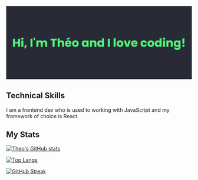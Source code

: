 <img src='https://raw.githubusercontent.com/daawascript/daawascript/main/banner.png' alt="Hi I'm Theo and I love coding!">

## Technical Skills

I am a frontend dev who is used to working with JavaScript and my framework of choice is React.



## My Stats

[![Theo's GitHub stats](https://github-readme-stats.vercel.app/api?username=daawascript&count_private=true&show_icons=true&theme=dracula&include_all_commits&hide=issues,contribs&hide_border=true)](https://github.com/daawascript/github-readme-stats)

[![Top Langs](https://github-readme-stats.vercel.app/api/top-langs/?username=daawascript&theme=dracula&layout=compact&hide_border=true)](https://github.com/daawascript/github-readme-stats)

[![GitHub Streak](https://github-readme-streak-stats.herokuapp.com/?user=daawascript&theme=dracula&hide_border=true)](https://git.io/streak-stats)
